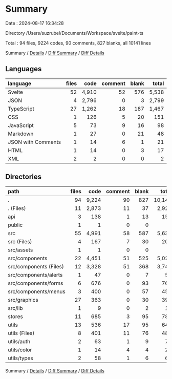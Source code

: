 # Summary

Date : 2024-08-17 16:34:28

Directory /Users/suzrubel/Documents/Workspace/svelte/paint-ts

Total : 94 files,  9224 codes, 90 comments, 827 blanks, all 10141 lines

Summary / [Details](details.md) / [Diff Summary](diff.md) / [Diff Details](diff-details.md)

## Languages
| language | files | code | comment | blank | total |
| :--- | ---: | ---: | ---: | ---: | ---: |
| Svelte | 52 | 4,910 | 52 | 576 | 5,538 |
| JSON | 4 | 2,796 | 0 | 3 | 2,799 |
| TypeScript | 27 | 1,262 | 18 | 187 | 1,467 |
| CSS | 1 | 126 | 5 | 20 | 151 |
| JavaScript | 5 | 73 | 9 | 16 | 98 |
| Markdown | 1 | 27 | 0 | 21 | 48 |
| JSON with Comments | 1 | 14 | 6 | 1 | 21 |
| HTML | 1 | 14 | 0 | 3 | 17 |
| XML | 2 | 2 | 0 | 0 | 2 |

## Directories
| path | files | code | comment | blank | total |
| :--- | ---: | ---: | ---: | ---: | ---: |
| . | 94 | 9,224 | 90 | 827 | 10,141 |
| . (Files) | 11 | 2,873 | 11 | 37 | 2,921 |
| api | 3 | 138 | 1 | 13 | 152 |
| public | 1 | 1 | 0 | 0 | 1 |
| src | 55 | 4,991 | 58 | 587 | 5,636 |
| src (Files) | 4 | 167 | 7 | 30 | 204 |
| src/assets | 1 | 1 | 0 | 0 | 1 |
| src/components | 22 | 4,451 | 51 | 525 | 5,027 |
| src/components (Files) | 12 | 3,328 | 51 | 368 | 3,747 |
| src/components/alerts | 1 | 47 | 0 | 7 | 54 |
| src/components/forms | 6 | 676 | 0 | 93 | 769 |
| src/components/menus | 3 | 400 | 0 | 57 | 457 |
| src/graphics | 27 | 363 | 0 | 30 | 393 |
| src/lib | 1 | 9 | 0 | 2 | 11 |
| stores | 11 | 685 | 3 | 95 | 783 |
| utils | 13 | 536 | 17 | 95 | 648 |
| utils (Files) | 8 | 401 | 11 | 76 | 488 |
| utils/auth | 2 | 63 | 1 | 9 | 73 |
| utils/color | 1 | 14 | 4 | 4 | 22 |
| utils/types | 2 | 58 | 1 | 6 | 65 |

Summary / [Details](details.md) / [Diff Summary](diff.md) / [Diff Details](diff-details.md)